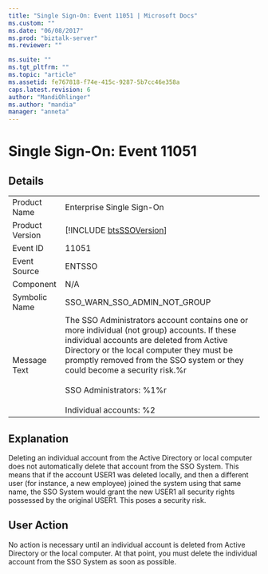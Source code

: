 ```yaml
---
title: "Single Sign-On: Event 11051 | Microsoft Docs"
ms.custom: ""
ms.date: "06/08/2017"
ms.prod: "biztalk-server"
ms.reviewer: ""

ms.suite: ""
ms.tgt_pltfrm: ""
ms.topic: "article"
ms.assetid: fe767818-f74e-415c-9287-5b7cc46e358a
caps.latest.revision: 6
author: "MandiOhlinger"
ms.author: "mandia"
manager: "anneta"
---
```

# Single Sign-On: Event 11051
## Details  
  
|                 |                                                                                                                                                                                                                                                                                                                                              |
|-----------------|----------------------------------------------------------------------------------------------------------------------------------------------------------------------------------------------------------------------------------------------------------------------------------------------------------------------------------------------|
|  Product Name   |                                                                                                                                                          Enterprise Single Sign-On                                                                                                                                                           |
| Product Version |                                                                                                                                         [!INCLUDE [btsSSOVersion](../includes/btsssoversion-md.md)]                                                                                                                                          |
|    Event ID     |                                                                                                                                                                    11051                                                                                                                                                                     |
|  Event Source   |                                                                                                                                                                    ENTSSO                                                                                                                                                                    |
|    Component    |                                                                                                                                                                     N/A                                                                                                                                                                      |
|  Symbolic Name  |                                                                                                                                                         SSO_WARN_SSO_ADMIN_NOT_GROUP                                                                                                                                                         |
|  Message Text   | The SSO Administrators account contains one or more individual (not group) accounts. If these individual accounts are deleted from Active Directory or the local computer they must be promptly removed from the SSO system or they could become a security risk.%r<br /><br /> SSO Administrators: %1%r<br /><br /> Individual accounts: %2 |
  
## Explanation  
 Deleting an individual account from the Active Directory or local computer does not automatically delete that account from the SSO System. This means that if the account USER1 was deleted locally, and then a different user (for instance, a new employee) joined the system using that same name, the SSO System would grant the new USER1 all security rights possessed by the original USER1. This poses a security risk.  
  
## User Action  
 No action is necessary until an individual account is deleted from Active Directory or the local computer. At that point, you must delete the individual account from the SSO System as soon as possible.